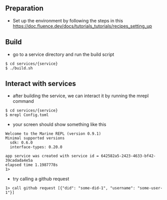 ## Preparation
- Set up the environment by following the steps in this https://doc.fluence.dev/docs/tutorials_tutorials/recipes_setting_up

## Build
- go to a service directory and run the build script
```shell
$ cd services/{service}
$ ./build.sh
```

## Interact with services
- after building the service, we can interact it by running the mrepl command
```shell
$ cd services/{service}
$ mrepl Config.toml
```
- your screen should show something like this
```shell
Welcome to the Marine REPL (version 0.9.1)
Minimal supported versions
  sdk: 0.6.0
  interface-types: 0.20.0

app service was created with service id = 642582a5-2423-4633-bf42-39cadada4e5a
elapsed time 1.1987778s
1>
```
- try calling a github request
```shell
1> call github request [{"did": "some-did-1", "username": "some-user-1"}]
```
